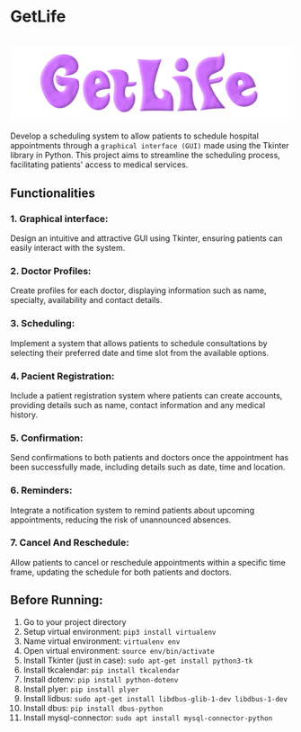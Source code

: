 # GetLife
‎ ‎ ‎ ‎ ‎ ‎ ‎ ‎ ‎ ‎ ‎ ‎ ‎ ‎ ‎ ‎ ‎ ‎ ‎ ‎ ‎ ‎ ‎ ‎ ‎ ‎ ‎ ‎ ![logo](https://github.com/WaffleDuffle/GetLife/blob/main/resources/logo.png)

Develop a scheduling system to allow patients to schedule hospital appointments through a `graphical interface (GUI)` made using the Tkinter library in Python. This project aims to streamline the scheduling process, facilitating patients' access to medical services.

## Functionalities
### 1. Graphical interface:
Design an intuitive and attractive GUI using Tkinter, ensuring patients can easily interact with the system.

### 2. Doctor Profiles:
Create profiles for each doctor, displaying information such as name, specialty, availability and contact details.

### 3. Scheduling:
Implement a system that allows patients to schedule consultations by selecting their preferred date and time slot from the available options.

### 4. Pacient Registration:
Include a patient registration system where patients can create accounts, providing details such as name, contact information and any medical history.

### 5. Confirmation:
Send confirmations to both patients and doctors once the appointment has been successfully made, including details such as date, time and location.

### 6. Reminders:
Integrate a notification system to remind patients about upcoming appointments, reducing the risk of unannounced absences.

### 7. Cancel And Reschedule:
Allow patients to cancel or reschedule appointments within a specific time frame, updating the schedule for both patients and doctors.


## Before Running:
1. Go to your project directory
2. Setup virtual environment: `pip3 install virtualenv`
3. Name virtual environment: `virtualenv env`
4. Open virtual environment: `source env/bin/activate`
5. Install Tkinter (just in case): `sudo apt-get install python3-tk`
6. Install tkcalendar: `pip install tkcalendar`
7. Install dotenv: `pip install python-dotenv`
8. Install plyer: `pip install plyer`
9. Install lidbus: `sudo apt-get install libdbus-glib-1-dev libdbus-1-dev`
10. Install dbus: `pip install dbus-python`
11. Install mysql-connector: `sudo apt install mysql-connector-python`

